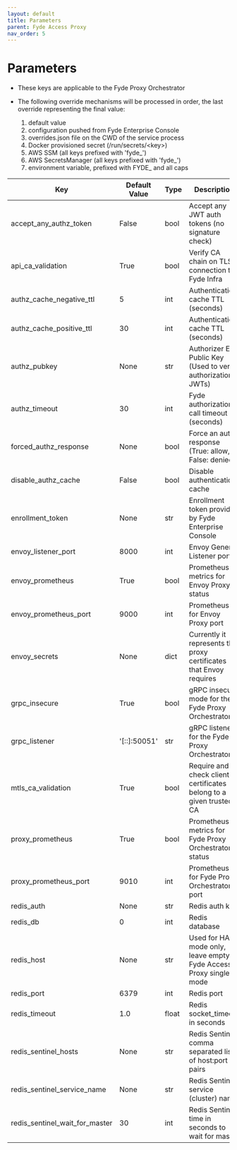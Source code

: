 ```yaml
---
layout: default
title: Parameters
parent: Fyde Access Proxy
nav_order: 5
---
```

# Parameters

- These keys are applicable to the Fyde Proxy Orchestrator

- The following override mechanisms will be processed in order, the last override representing the final value:

  1. default value
  1. configuration pushed from Fyde Enterprise Console
  1. overrides.json file on the CWD of the service process
  1. Docker provisioned secret (/run/secrets/\<key>)
  1. AWS SSM (all keys prefixed with 'fyde_')
  1. AWS SecretsManager (all keys prefixed with 'fyde_')
  1. environment variable, prefixed with FYDE_ and all caps

| Key                       | Default Value | Type  | Description                                                           |
| ------------------------- | ------------- | ----- | --------------------------------------------------------------------- |
| accept_any_authz_token    | False         | bool  | Accept any JWT auth tokens (no signature check)                       |
| api_ca_validation         | True          | bool  | Verify CA chain on TLS connection to Fyde Infra                       |
| authz_cache_negative_ttl  | 5             | int   | Authentication cache TTL (seconds)                                    |
| authz_cache_positive_ttl  | 30            | int   | Authentication cache TTL (seconds)                                    |
| authz_pubkey              | None          | str   | Authorizer EC Public Key (Used to verify authorization JWTs)          |
| authz_timeout             | 30            | int   | Fyde authorization call timeout (seconds)                             |
| forced_authz_response     | None          | bool  | Force an authz response (True: allow, False: denied)                  |
| disable_authz_cache       | False         | bool  | Disable authentication cache                                          |
| enrollment_token          | None          | str   | Enrollment token provided by Fyde Enterprise Console                  |
| envoy_listener_port       | 8000          | int   | Envoy General Listener port                                           |
| envoy_prometheus          | True          | bool  | Prometheus metrics for Envoy Proxy status                             |
| envoy_prometheus_port     | 9000          | int   | Prometheus for Envoy Proxy port                                       |
| envoy_secrets             | None          | dict  | Currently it represents the proxy certificates that Envoy requires    |
| grpc_insecure             | True          | bool  | gRPC insecure mode for the Fyde Proxy Orchestrator                    |
| grpc_listener             | '[::]:50051'  | str   | gRPC listener for the Fyde Proxy Orchestrator                         |
| mtls_ca_validation        | True          | bool  | Require and check client certificates belong to a given trusted CA    |
| proxy_prometheus          | True          | bool  | Prometheus metrics for Fyde Proxy Orchestrator status                 |
| proxy_prometheus_port     | 9010          | int   | Prometheus for Fyde Proxy Orchestrator port                           |
| redis_auth                | None          | str   | Redis auth key                                                        |
| redis_db                  | 0             | int   | Redis database                                                        |
| redis_host                | None          | str   | Used for HA mode only, leave empty in Fyde Access Proxy single mode   |
| redis_port                | 6379          | int   | Redis port                                                            |
| redis_timeout             | 1.0           | float | Redis socket_timeout in seconds                                       |
| redis_sentinel_hosts      | None          | str   | Redis Sentinel comma separated list of host:port pairs                |
| redis_sentinel_service_name   | None      | str   | Redis Sentinel service (cluster) name                                 |
| redis_sentinel_wait_for_master    | 30    | int   | Redis Sentinel time in seconds to wait for master                     |
